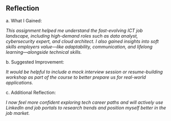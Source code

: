 ## Reflection

a. What I Gained:

*This assignment helped me understand the fast-evolving ICT job landscape, including high-demand roles such as data analyst, cybersecurity expert, and cloud architect. I also gained insights into soft skills employers value—like adaptability, communication, and lifelong learning—alongside technical skills.*


b. Suggested Improvement:

*It would be helpful to include a mock interview session or resume-building workshop as part of the course to better prepare us for real-world applications.*


c. Additional Reflection:

*I now feel more confident exploring tech career paths and will actively use LinkedIn and job portals to research trends and position myself better in the job market.*
